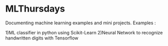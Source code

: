 # MLThursdays
Documenting machine learning examples and mini projects. 
Examples : 

1)ML classifier in python using Scikit-Learn
2)Neural Network to recognize handwritten digits with Tensorflow 
